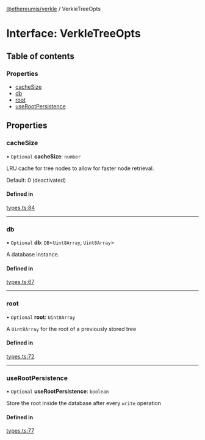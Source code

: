 [@ethereumjs/verkle](../README.md) / VerkleTreeOpts

# Interface: VerkleTreeOpts

## Table of contents

### Properties

- [cacheSize](VerkleTreeOpts.md#cachesize)
- [db](VerkleTreeOpts.md#db)
- [root](VerkleTreeOpts.md#root)
- [useRootPersistence](VerkleTreeOpts.md#userootpersistence)

## Properties

### cacheSize

• `Optional` **cacheSize**: `number`

LRU cache for tree nodes to allow for faster node retrieval.

Default: 0 (deactivated)

#### Defined in

[types.ts:84](https://github.com/ethereumjs/ethereumjs-monorepo/blob/master/packages/verkle/src/types.ts#L84)

___

### db

• `Optional` **db**: `DB`<`Uint8Array`, `Uint8Array`\>

A database instance.

#### Defined in

[types.ts:67](https://github.com/ethereumjs/ethereumjs-monorepo/blob/master/packages/verkle/src/types.ts#L67)

___

### root

• `Optional` **root**: `Uint8Array`

A `Uint8Array` for the root of a previously stored tree

#### Defined in

[types.ts:72](https://github.com/ethereumjs/ethereumjs-monorepo/blob/master/packages/verkle/src/types.ts#L72)

___

### useRootPersistence

• `Optional` **useRootPersistence**: `boolean`

Store the root inside the database after every `write` operation

#### Defined in

[types.ts:77](https://github.com/ethereumjs/ethereumjs-monorepo/blob/master/packages/verkle/src/types.ts#L77)
